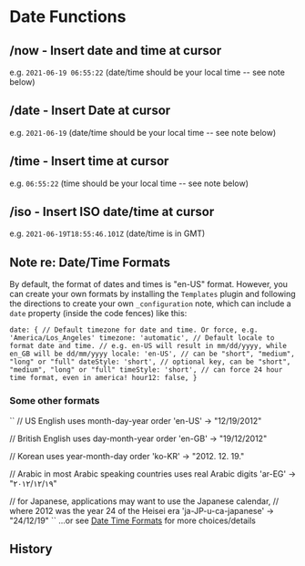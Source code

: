 # Date Functions

## /now - Insert date and time at cursor
e.g. `2021-06-19 06:55:22` (date/time should be your local time -- see note below)

## /date - Insert Date at cursor
e.g. `2021-06-19` (date/time should be your local time -- see note below)

## /time - Insert time at cursor
e.g. `06:55:22` (time should be your local time -- see note below)

## /iso - Insert ISO date/time at cursor
e.g. `2021-06-19T18:55:46.101Z` (date/time is in GMT)

## Note re: Date/Time Formats
By default, the format of dates and times is "en-US" format. However, you can create your own formats by installing the `Templates` plugin and following the directions to create your own `_configuration` note, which can include a `date` property (inside the code fences) like this:

``
  date: {
    // Default timezone for date and time. Or force, e.g. 'America/Los_Angeles'
    timezone: 'automatic',
    // Default locale to format date and time.
    // e.g. en-US will result in mm/dd/yyyy, while en_GB will be dd/mm/yyyy
    locale: 'en-US',
    // can be "short", "medium", "long" or "full"
    dateStyle: 'short',
    // optional key, can be "short", "medium", "long" or "full"
    timeStyle: 'short',
    // can force 24 hour time format, even in america!
    hour12: false,
  }
``

### Some other formats

``
// US English uses month-day-year order
'en-US' → "12/19/2012"

// British English uses day-month-year order
'en-GB' → "19/12/2012"

// Korean uses year-month-day order
'ko-KR' → "2012. 12. 19."

// Arabic in most Arabic speaking countries uses real Arabic digits
'ar-EG' → "١٩‏/١٢‏/٢٠١٢"

// for Japanese, applications may want to use the Japanese calendar,
// where 2012 was the year 24 of the Heisei era
'ja-JP-u-ca-japanese' → "24/12/19"
``
...or see [Date Time Formats](https://developer.mozilla.org/en-US/docs/Web/JavaScript/Reference/Global_Objects/Intl/DateTimeFormat/DateTimeFormat) for more choices/details

## History

